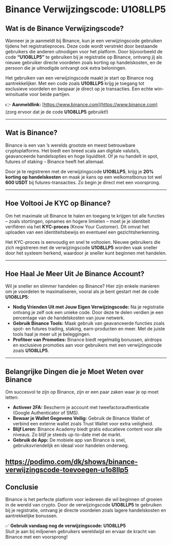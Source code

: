 # Binance Verwijzingscode: U1O8LLP5

## Wat is de Binance Verwijzingscode?

Wanneer je je aanmeldt bij Binance, kun je een verwijzingscode gebruiken tijdens het registratieproces. Deze code wordt verstrekt door bestaande gebruikers die anderen uitnodigen voor het platform. Door bijvoorbeeld de code **“U1O8LLP5”** te gebruiken bij je registratie op Binance, ontvang jij als nieuwe gebruiker directe voordelen zoals korting op handelskosten, en de persoon die je uitnodigde ontvangt ook extra beloningen.

Het gebruiken van een verwijzingscode maakt je start op Binance nog aantrekkelijker. Met een code zoals **U1O8LLP5** krijg je toegang tot exclusieve voordelen en bespaar je direct op je transacties. Een echte win-winsituatie voor beide partijen.

👉 **Aanmeldlink:** [https://www.binance.com](https://www.binance.com) (zorg ervoor dat je de code **U1O8LLP5** gebruikt!)

---

## Wat is Binance?

Binance is een van ’s werelds grootste en meest betrouwbare cryptoplatforms. Het biedt een breed scala aan digitale valuta’s, geavanceerde handelsopties en hoge liquiditeit. Of je nu handelt in spot, futures of staking – Binance heeft het allemaal.

Door je te registreren met de verwijzingscode **U1O8LLP5**, krijg je **20% korting op handelskosten** en maak je kans op een welkomstbonus tot wel **600 USDT** bij futures-transacties. Zo begin je direct met een voorsprong.

---

## Hoe Voltooi Je KYC op Binance?

Om het maximale uit Binance te halen en toegang te krijgen tot alle functies – zoals stortingen, opnames en hogere limieten – moet je je identiteit verifiëren via het **KYC-proces** (Know Your Customer). Dit omvat het uploaden van een identiteitsbewijs en eventueel een gezichtsherkenning.

Het KYC-proces is eenvoudig en snel te voltooien. Nieuwe gebruikers die zich registreren met de verwijzingscode **U1O8LLP5** worden vaak sneller door het systeem herkend, waardoor je sneller kunt beginnen met handelen.

---

## Hoe Haal Je Meer Uit Je Binance Account?

Wil je sneller en slimmer handelen op Binance? Hier zijn enkele manieren om je voordelen te maximaliseren, vooral als je bent gestart met de code **U1O8LLP5**:

- **Nodig Vrienden Uit met Jouw Eigen Verwijzingscode:** Na je registratie ontvang je zelf ook een unieke code. Door deze te delen verdien je een percentage van de handelskosten van jouw netwerk.  
- **Gebruik Binance Tools:** Maak gebruik van geavanceerde functies zoals spot- en futures trading, staking, earn-producten en meer. Met de juiste tools haal je meer uit je beleggingen.  
- **Profiteer van Promoties:** Binance biedt regelmatig bonussen, airdrops en exclusieve promoties aan voor gebruikers met een verwijzingscode zoals **U1O8LLP5**.

---

## Belangrijke Dingen die je Moet Weten over Binance

Om succesvol te zijn op Binance, zijn er een paar zaken waar je op moet letten:

- **Activeer 2FA:** Bescherm je account met tweefactorauthenticatie (Google Authenticator of SMS).  
- **Bewaar je Wallet Gegevens Veilig:** Gebruik de Binance Wallet of verbind een externe wallet zoals Trust Wallet voor extra veiligheid.  
- **Blijf Leren:** Binance Academy biedt gratis educatieve content voor alle niveaus. Zo blijf je steeds up-to-date met de markt.  
- **Gebruik de App:** De mobiele app van Binance is snel, gebruiksvriendelijk en ideaal voor handelen onderweg.

https://podimo.com/dk/shows/binance-verwijzingscode-toevoegen-u1o8llp5 
---

## Conclusie

Binance is het perfecte platform voor iedereen die wil beginnen of groeien in de wereld van crypto. Door de verwijzingscode **U1O8LLP5** te gebruiken bij je registratie, ontvang je directe voordelen zoals lagere handelskosten en aantrekkelijke bonussen.

✅ **Gebruik vandaag nog de verwijzingscode: U1O8LLP5**  
Sluit je aan bij miljoenen gebruikers wereldwijd en ervaar de kracht van Binance met een voorsprong!
